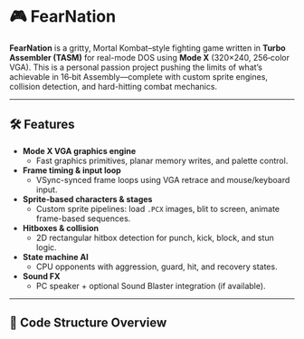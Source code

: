 # 🎮 FearNation

**FearNation** is a gritty, Mortal Kombat–style fighting game written in **Turbo Assembler (TASM)** for real-mode DOS using **Mode X** (320×240, 256‑color VGA). This is a personal passion project pushing the limits of what’s achievable in 16‑bit Assembly—complete with custom sprite engines, collision detection, and hard-hitting combat mechanics.

---

## 🛠️ Features

- **Mode X VGA graphics engine**
  - Fast graphics primitives, planar memory writes, and palette control.
- **Frame timing & input loop**
  - VSync-synced frame loops using VGA retrace and mouse/keyboard input.
- **Sprite-based characters & stages**
  - Custom sprite pipelines: load `.PCX` images, blit to screen, animate frame-based sequences.
- **Hitboxes & collision**
  - 2D rectangular hitbox detection for punch, kick, block, and stun logic.
- **State machine AI**
  - CPU opponents with aggression, guard, hit, and recovery states.
- **Sound FX**
  - PC speaker + optional Sound Blaster integration (if available).

---

## 📂 Code Structure Overview
